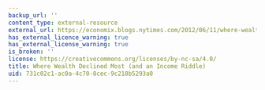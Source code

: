 ```yaml
---
backup_url: ''
content_type: external-resource
external_url: https://economix.blogs.nytimes.com/2012/06/11/where-wealth-declined-most-and-an-income-riddle/?emc=eta1
has_external_licence_warning: true
has_external_license_warning: true
is_broken: ''
license: https://creativecommons.org/licenses/by-nc-sa/4.0/
title: Where Wealth Declined Most (and an Income Riddle)
uid: 731c02c1-ac0a-4c70-8cec-9c218b5293a0
---
```

